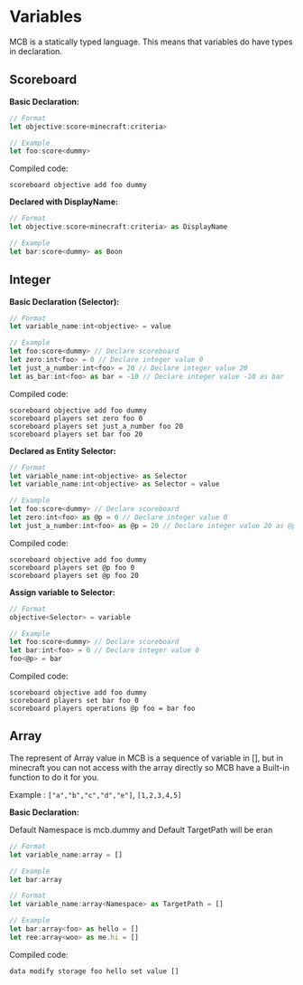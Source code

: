 # Variables

MCB is a statically typed language. This means that variables do have types in declaration.

## Scoreboard

**Basic Declaration:**

```ts
// Format
let objective:score<minecraft:criteria>

// Example
let foo:score<dummy>
```

Compiled code:

```mcfunction
scoreboard objective add foo dummy
```

**Declared with DisplayName:**

```ts
// Format
let objective:score<minecraft:criteria> as DisplayName

// Example
let bar:score<dummy> as Boon
```

## Integer

**Basic Declaration (Selector):**

```ts
// Format
let variable_name:int<objective> = value

// Example
let foo:score<dummy> // Declare scoreboard
let zero:int<foo> = 0 // Declare integer value 0
let just_a_number:int<foo> = 20 // Declare integer value 20
let as_bar:int<foo> as bar = -10 // Declare integer value -10 as bar
```

Compiled code:

```mcfunction
scoreboard objective add foo dummy
scoreboard players set zero foo 0
scoreboard players set just_a_number foo 20
scoreboard players set bar foo 20
```

**Declared as Entity Selector:**

```ts
// Format
let variable_name:int<objective> as Selector
let variable_name:int<objective> as Selector = value

// Example
let foo:score<dummy> // Declare scoreboard
let zero:int<foo> as @p = 0 // Declare integer value 0
let just_a_number:int<foo> as @p = 20 // Declare integer value 20 as @p
```

Compiled code:

```mcfunction
scoreboard objective add foo dummy
scoreboard players set @p foo 0
scoreboard players set @p foo 20
```

**Assign variable to Selector:**

```ts
// Format
objective<Selector> = variable

// Example
let foo:score<dummy> // Declare scoreboard
let bar:int<foo> = 0 // Declare integer value 0
foo<@p> = bar
```

Compiled code:

```mcfunction
scoreboard objective add foo dummy
scoreboard players set bar foo 0
scoreboard players operations @p foo = bar foo
```

## Array

The represent of Array value in MCB is a sequence of variable in [], but in minecraft you can not access with the array directly so MCB have a Built-in function to do it for you.

Example : `["a","b","c","d","e"]`, `[1,2,3,4,5]`

**Basic Declaration:**

Default Namespace is mcb.dummy and Default TargetPath will be eran

```ts
// Format
let variable_name:array = []

// Example
let bar:array
```

```ts
// Format
let variable_name:array<Namespace> as TargetPath = []

// Example
let bar:array<foo> as hello = []
let ree:array<woo> as me.hi = []
```

Compiled code:

```mcfunction
data modify storage foo hello set value []
```
